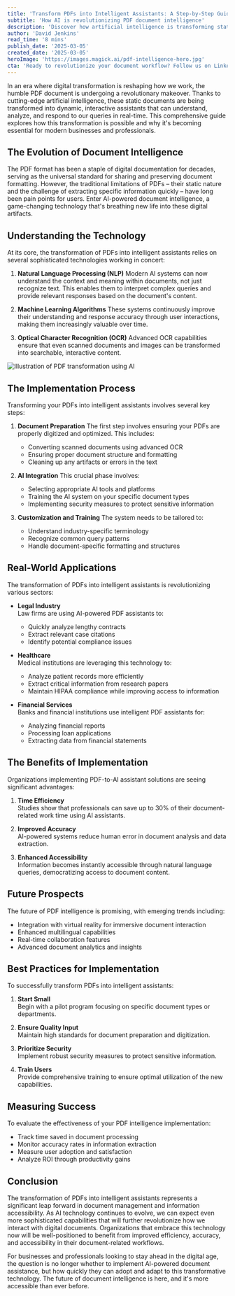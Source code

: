 ```yaml
---
title: 'Transform PDFs into Intelligent Assistants: A Step-by-Step Guide'
subtitle: 'How AI is revolutionizing PDF document intelligence'
description: 'Discover how artificial intelligence is transforming static PDFs into dynamic, interactive assistants that can understand, analyze, and respond to queries in real-time. This comprehensive guide explores the technology behind PDF intelligence, implementation steps, and real-world applications across various industries.'
author: 'David Jenkins'
read_time: '8 mins'
publish_date: '2025-03-05'
created_date: '2025-03-05'
heroImage: 'https://images.magick.ai/pdf-intelligence-hero.jpg'
cta: 'Ready to revolutionize your document workflow? Follow us on LinkedIn for the latest updates on AI-powered document intelligence and exclusive insights into digital transformation strategies.'
---
```


In an era where digital transformation is reshaping how we work, the humble PDF document is undergoing a revolutionary makeover. Thanks to cutting-edge artificial intelligence, these static documents are being transformed into dynamic, interactive assistants that can understand, analyze, and respond to our queries in real-time. This comprehensive guide explores how this transformation is possible and why it's becoming essential for modern businesses and professionals.

## The Evolution of Document Intelligence

The PDF format has been a staple of digital documentation for decades, serving as the universal standard for sharing and preserving document formatting. However, the traditional limitations of PDFs – their static nature and the challenge of extracting specific information quickly – have long been pain points for users. Enter AI-powered document intelligence, a game-changing technology that's breathing new life into these digital artifacts.

## Understanding the Technology

At its core, the transformation of PDFs into intelligent assistants relies on several sophisticated technologies working in concert:

1. **Natural Language Processing (NLP)**
   Modern AI systems can now understand the context and meaning within documents, not just recognize text. This enables them to interpret complex queries and provide relevant responses based on the document's content.

2. **Machine Learning Algorithms**
   These systems continuously improve their understanding and response accuracy through user interactions, making them increasingly valuable over time.

3. **Optical Character Recognition (OCR)**
   Advanced OCR capabilities ensure that even scanned documents and images can be transformed into searchable, interactive content.

![Illustration of PDF transformation using AI](https://image.magick.ai/pdf-ai-transformation.jpg)

## The Implementation Process

Transforming your PDFs into intelligent assistants involves several key steps:

1. **Document Preparation**
   The first step involves ensuring your PDFs are properly digitized and optimized. This includes:
   - Converting scanned documents using advanced OCR
   - Ensuring proper document structure and formatting
   - Cleaning up any artifacts or errors in the text

2. **AI Integration**
   This crucial phase involves:
   - Selecting appropriate AI tools and platforms
   - Training the AI system on your specific document types
   - Implementing security measures to protect sensitive information

3. **Customization and Training**
   The system needs to be tailored to:
   - Understand industry-specific terminology
   - Recognize common query patterns
   - Handle document-specific formatting and structures

## Real-World Applications

The transformation of PDFs into intelligent assistants is revolutionizing various sectors:

- **Legal Industry**  
  Law firms are using AI-powered PDF assistants to:
  - Quickly analyze lengthy contracts
  - Extract relevant case citations
  - Identify potential compliance issues

- **Healthcare**  
  Medical institutions are leveraging this technology to:
  - Analyze patient records more efficiently
  - Extract critical information from research papers
  - Maintain HIPAA compliance while improving access to information

- **Financial Services**  
  Banks and financial institutions use intelligent PDF assistants for:
  - Analyzing financial reports
  - Processing loan applications
  - Extracting data from financial statements

## The Benefits of Implementation

Organizations implementing PDF-to-AI assistant solutions are seeing significant advantages:

1. **Time Efficiency**  
   Studies show that professionals can save up to 30% of their document-related work time using AI assistants.

2. **Improved Accuracy**  
   AI-powered systems reduce human error in document analysis and data extraction.

3. **Enhanced Accessibility**  
   Information becomes instantly accessible through natural language queries, democratizing access to document content.

## Future Prospects

The future of PDF intelligence is promising, with emerging trends including:
- Integration with virtual reality for immersive document interaction
- Enhanced multilingual capabilities
- Real-time collaboration features
- Advanced document analytics and insights

## Best Practices for Implementation

To successfully transform PDFs into intelligent assistants:

1. **Start Small**  
   Begin with a pilot program focusing on specific document types or departments.

2. **Ensure Quality Input**  
   Maintain high standards for document preparation and digitization.

3. **Prioritize Security**  
   Implement robust security measures to protect sensitive information.

4. **Train Users**  
   Provide comprehensive training to ensure optimal utilization of the new capabilities.

## Measuring Success

To evaluate the effectiveness of your PDF intelligence implementation:
- Track time saved in document processing
- Monitor accuracy rates in information extraction
- Measure user adoption and satisfaction
- Analyze ROI through productivity gains

## Conclusion

The transformation of PDFs into intelligent assistants represents a significant leap forward in document management and information accessibility. As AI technology continues to evolve, we can expect even more sophisticated capabilities that will further revolutionize how we interact with digital documents. Organizations that embrace this technology now will be well-positioned to benefit from improved efficiency, accuracy, and accessibility in their document-related workflows.

For businesses and professionals looking to stay ahead in the digital age, the question is no longer whether to implement AI-powered document assistance, but how quickly they can adopt and adapt to this transformative technology. The future of document intelligence is here, and it's more accessible than ever before.